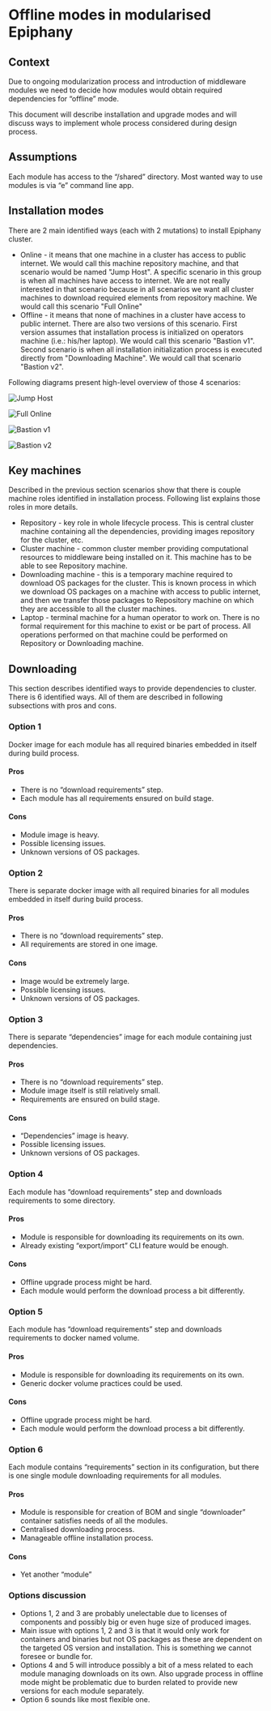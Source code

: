 # Offline modes in modularised Epiphany

## Context

Due to ongoing modularization process and introduction of middleware modules we need to decide how modules would obtain required dependencies for “offline” mode.

This document will describe installation and upgrade modes and will discuss ways to implement whole process considered during design process. 

## Assumptions
Each module has access to the “/shared” directory. Most wanted way to use modules is via “e” command line app.

## Installation modes

There are 2 main identified ways (each with 2 mutations) to install Epiphany cluster. 
 * Online - it means that one machine in a cluster has access to public internet. We would call this machine repository machine, and that scenario would be named "Jump Host". A specific scenario in this group is when all machines have access to internet. We are not really interested in that scenario because in all scenarios we want all cluster machines to download required elements from repository machine. We would call this scenario "Full Online"
 * Offline - it means that none of machines in a cluster have access to public internet. There are also two versions of this scenario. First version assumes that installation process is initialized on operators machine (i.e.: his/her laptop). We would call this scenario "Bastion v1". Second scenario is when all installation initialization process is executed directly from "Downloading Machine". We would call that scenario "Bastion v2". 

Following diagrams present high-level overview of those 4 scenarios: 

![Jump Host](./installation-modes/jump-host.png)

![Full Online](./installation-modes/full-online.png)

![Bastion v1](./installation-modes/bastion-v1.png)

![Bastion v2](./installation-modes/bastion-v2.png)

## Key machines

Described in the previous section scenarios show that there is couple machine roles identified in installation process. Following list explains those roles in more details.  

 * Repository - key role in whole lifecycle process. This is central cluster machine containing all the dependencies, providing images repository for the cluster, etc. 
 * Cluster machine - common cluster member providing computational resources to middleware being installed on it. This machine has to be able to see Repository machine. 
 * Downloading machine - this is a temporary machine required to download OS packages for the cluster. This is known process in which we download OS packages on a machine with access to public internet, and then we transfer those packages to Repository machine on which they are accessible to all the cluster machines. 
 * Laptop - terminal machine for a human operator to work on. There is no formal requirement for this machine to exist or be part of process. All operations performed on that machine could be performed on Repository or Downloading machine.  

## Downloading

This section describes identified ways to provide dependencies to cluster. There is 6 identified ways. All of them are described in following subsections with pros and cons.  

### Option 1
Docker image for each module has all required binaries embedded in itself during build process.

#### Pros
* There is no “download requirements” step.
* Each module has all requirements ensured on build stage.

#### Cons
* Module image is heavy.
* Possible licensing issues.
* Unknown versions of OS packages. 

### Option 2
There is separate docker image with all required binaries for all modules embedded in itself during build process. 

#### Pros
* There is no “download requirements” step.
* All requirements are stored in one image.

#### Cons
* Image would be extremely large.
* Possible licensing issues.
* Unknown versions of OS packages.

### Option 3
There is separate “dependencies” image for each module containing just dependencies. 

#### Pros
* There is no “download requirements” step.
* Module image itself is still relatively small.
* Requirements are ensured on build stage.

#### Cons
* “Dependencies” image is heavy.
* Possible licensing issues.
* Unknown versions of OS packages.

### Option 4
Each module has “download requirements” step and downloads requirements to some directory.

#### Pros
* Module is responsible for downloading its requirements on its own.
* Already existing “export/import” CLI feature would be enough.

#### Cons
* Offline upgrade process might be hard.
* Each module would perform the download process a bit differently.

### Option 5
Each module has “download requirements” step and downloads requirements to docker named volume.

#### Pros
* Module is responsible for downloading its requirements on its own.
* Generic docker volume practices could be used. 

#### Cons
* Offline upgrade process might be hard.
* Each module would perform the download process a bit differently.

### Option 6
Each module contains “requirements” section in its configuration, but there is one single module downloading requirements for all modules.

#### Pros
* Module is responsible for creation of BOM and single “downloader” container satisfies needs of all the modules.
* Centralised downloading process.
* Manageable offline installation process.

#### Cons
* Yet another “module”

### Options discussion
* Options 1, 2 and 3 are probably unelectable due to licenses of components and possibly big or even huge size of produced images.
* Main issue with options 1, 2 and 3 is that it would only work for containers and binaries but not OS packages as these are dependent on the targeted OS version and installation. This is something we cannot foresee or bundle for.
* Options 4 and 5 will introduce possibly a bit of a mess related to each module managing downloads on its own. Also upgrade process in offline mode might be problematic due to burden related to provide new versions for each module separately.
* Option 6 sounds like most flexible one.
